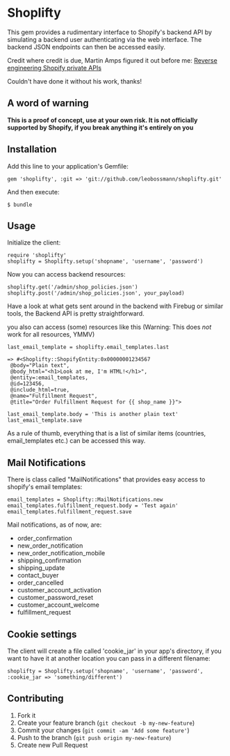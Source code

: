 # Shoplifty

This gem provides a rudimentary interface to Shopify's backend API by simulating a backend user authenticating via the web interface. The backend JSON endpoints can then be accessed easily.

Credit where credit is due, Martin Amps figured it out before me:
[Reverse engineering Shopify private APIs](http://ma.rtin.so/reverse-engineering-shopify-private-apis)

Couldn't have done it without his work, thanks!

## A word of warning

__This is a proof of concept, use at your own risk. It is not officially supported by Shopify, if you break anything it's entirely on you__

## Installation

Add this line to your application's Gemfile:

    gem 'shoplifty', :git => 'git://github.com/leobossmann/shoplifty.git'

And then execute:

    $ bundle

## Usage

Initialize the client:

    require 'shoplifty'
    shoplifty = Shoplifty.setup('shopname', 'username', 'password')

Now you can access backend resources:

    shoplifty.get('/admin/shop_policies.json')
    shoplifty.post('/admin/shop_policies.json', your_payload)

Have a look at what gets sent around in the backend with Firebug or similar tools, the Backend API is pretty straightforward.

you also can access (some) resources like this (Warning: This does *not* work for all resources, YMMV)

    last_email_template = shoplifty.email_templates.last

    => #<Shoplifty::ShopifyEntity:0x00000001234567
     @body="Plain text",
     @body_html="<h1>Look at me, I'm HTML!</h1>",
     @entity=:email_templates,
     @id=123456,
     @include_html=true,
     @name="Fulfillment Request",
     @title="Order Fulfillment Request for {{ shop_name }}">

    last_email_template.body = 'This is another plain text'
    last_email_template.save

As a rule of thumb, everything that is a list of similar items (countries, email_templates etc.) can be accessed this way.

## Mail Notifications

There is class called "MailNotifications" that provides easy access to shopify's email templates:

    email_templates = Shoplifty::MailNotifications.new
    email_templates.fulfillment_request.body = 'Test again'
    email_templates.fulfillment_request.save

Mail notifications, as of now, are:

* order_confirmation
* new_order_notification
* new_order_notification_mobile
* shipping_confirmation
* shipping_update
* contact_buyer
* order_cancelled
* customer_account_activation
* customer_password_reset
* customer_account_welcome
* fulfillment_request


## Cookie settings

The client will create a file called 'cookie_jar' in your app's directory, if you want to have it at another location you can pass in a different filename:

    shoplifty = Shoplifty.setup('shopname', 'username', 'password', :cookie_jar => 'something/different')


## Contributing

1. Fork it
2. Create your feature branch (`git checkout -b my-new-feature`)
3. Commit your changes (`git commit -am 'Add some feature'`)
4. Push to the branch (`git push origin my-new-feature`)
5. Create new Pull Request
